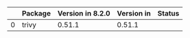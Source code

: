 <!-- markdown-link-check-disable -->

|    | Package   | Version in 8.2.0   | Version in    | Status   |
|---:|:----------|:-------------------|:--------------|:---------|
|  0 | trivy     | 0.51.1             | 0.51.1        |          |
